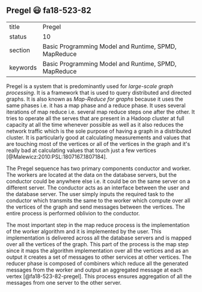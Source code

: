 ## Pregel :smiley: fa18-523-82


|          |                                                      |
| -------- | ---------------------------------------------------- |
| title    | Pregel                                               | 
| status   | 10                                                   |
| section  | Basic Programming Model and Runtime, SPMD, MapReduce |
| keywords | Basic Programming Model and Runtime, SPMD, MapReduce |


Pregel is a system that is predominantly used for *large-scale graph processing*. It is a framework that is used to query distributed and directed graphs. It is also known as *Map-Reduce for graphs* because it uses the same phases i.e. it has a map phase and a reduce phase. It uses several iterations of map reduce i.e. several map reduce steps one after the other. It tries to operate all the serves that are present in a Hadoop cluster at full capacity at all the time whenever possible as well as it also reduces the network traffic which is the sole purpose of having a graph in a distributed cluster. It is particularly good at calculating measurements and values that are touching most of the vertices or all of the vertices in the graph and it\'s really bad at calculating values that touch just a few vertices [@Malewicz:2010:PSL:1807167.1807184]. 

The Pregel sequence has two primary components conductor and worker. The workers are located at the data on the database servers, but the conductor could be anywhere else i.e. it could be on the same server on a different server. The conductor acts as an interface between the user and the database server. The user simply inputs the required task to the conductor which transmits the same to the worker which compute over all the vertices of the graph and send messages between the vertices. The entire process is performed oblivion to the conductor. 

The most important step in the map reduce process is the implementation of the worker algorithm and it is implemented by the user. This implementation is delivered across all the database servers and is mapped over all the vertices of the graph. This part of the process is the map step since it maps the algorithm implementation over all the vertices and as an output it creates a set of messages to other services at other vertices.  The reducer phase is composed of combiners which reduce all the generated messages from the worker and output an aggregated message at each vertex [@fa18-523-82-pregel]. This process ensures aggregation of all the messages from one server to the other server. 




